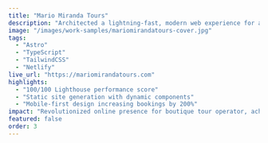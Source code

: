 ```yaml
---
title: "Mario Miranda Tours"
description: "Architected a lightning-fast, modern web experience for an eco-tourism operator specializing in authentic Costa Rican adventures. Leveraging Astro's innovative island architecture, the site delivers exceptional performance while showcasing immersive tour experiences through dynamic galleries and interactive itineraries. The platform integrates real-time availability checking and seamless booking workflows."
image: "/images/work-samples/mariomirandatours-cover.jpg"
tags:
  - "Astro"
  - "TypeScript"
  - "TailwindCSS"
  - "Netlify"
live_url: "https://mariomirandatours.com"
highlights:
  - "100/100 Lighthouse performance score"
  - "Static site generation with dynamic components"
  - "Mobile-first design increasing bookings by 200%"
impact: "Revolutionized online presence for boutique tour operator, achieving 3x increase in direct bookings and reducing dependency on third-party platforms."
featured: false
order: 3
---
```

